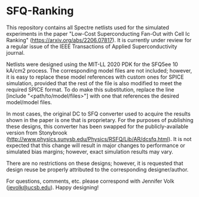 # SFQ-Ranking

This repository contains all Spectre netlists used for the simulated experiments in the paper "Low-Cost Superconducting Fan-Out with Cell Ic Ranking" (https://arxiv.org/abs/2206.07817). It is currently under review for a regular issue of the IEEE Transactions of Applied Superconductivity journal.

Netlists were designed using the MIT-LL 2020 PDK for the SFQ5ee 10 kA/cm2 process. The corresponding model files are not included; however, it is easy to replace these model references with custom ones for SPICE simulation, provided that the rest of the file is also modified to meet the required SPICE format. To do make this substitution, replace the line [include "<path/to/model/files>"] with one that references the desired model/model files.

In most cases, the original DC to SFQ converter used to acquire the results shown in the paper is one that is proprietary. For the purposes of publishing these designs, this converter has been swapped for the publicly-available version from Stonybrook (http://www.physics.sunysb.edu/Physics/RSFQ/Lib/AR/dcsfq.html). It is not expected that this change will result in major changes to performance or simulated bias margins; however, exact simulation results may vary.

There are no restrictions on these designs; however, it is requested that design reuse be properly attributed to the corresponding designer/author.

For questions, comments, etc. please correspond with Jennifer Volk (jevolk@ucsb.edu). Happy designing!
